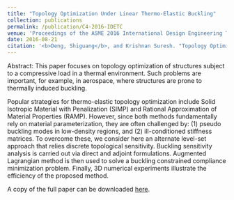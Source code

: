 ```yaml
---
title: "Topology Optimization Under Linear Thermo-Elastic Buckling"
collection: publications
permalink: /publication/C4-2016-IDETC
venue: 'Proceedings of the ASME 2016 International Design Engineering Technical Conferences and Computers and Information in Engineering Conference. Volume 1A: 36th Computers and Information in Engineering Conference'
date: 2016-08-21
citation: '<b>Deng, Shiguang</b>, and Krishnan Suresh. "Topology Optimization Under Linear Thermo-Elastic Buckling." <i>Proceedings of the ASME 2016 International Design Engineering Technical Conferences and Computers and Information in Engineering Conference. Volume 1A: 36th Computers and Information in Engineering Conference.</i> Charlotte, North Carolina, USA. August 21–24, 2016.' 
---
```

Abstract: This paper focuses on topology optimization of structures subject to a compressive load in a thermal environment. Such problems are important, for example, in aerospace, where structures are prone to thermally induced buckling.

Popular strategies for thermo-elastic topology optimization include Solid Isotropic Material with Penalization (SIMP) and Rational Approximation of Material Properties (RAMP). However, since both methods fundamentally rely on material parameterization, they are often challenged by: (1) pseudo buckling modes in low-density regions, and (2) ill-conditioned stiffness matrices.
To overcome these, we consider here an alternate level-set approach that relies discrete topological sensitivity. Buckling sensitivity analysis is carried out via direct and adjoint formulations. Augmented Lagrangian method is then used to solve a buckling constrained compliance minimization problem. Finally, 3D numerical experiments illustrate the efficiency of the proposed method.

A copy of the full paper can be downloaded [here](/files/C4-2016-IDETC.pdf).